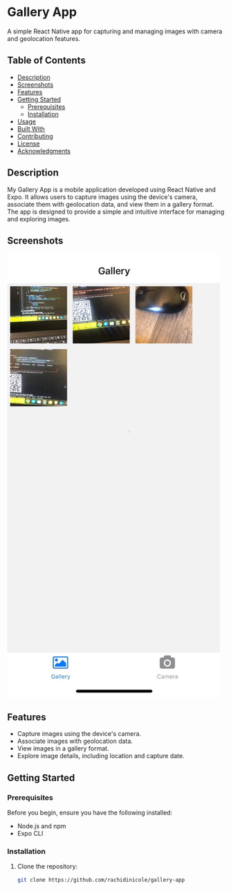 # Gallery App

A simple React Native app for capturing and managing images with camera and geolocation features.

## Table of Contents

- [Description](#description)
- [Screenshots](#screenshots)
- [Features](#features)
- [Getting Started](#getting-started)
  - [Prerequisites](#prerequisites)
  - [Installation](#installation)
- [Usage](#usage)
- [Built With](#built-with)
- [Contributing](#contributing)
- [License](#license)
- [Acknowledgments](#acknowledgments)

## Description

My Gallery App is a mobile application developed using React Native and Expo. It allows users to capture images using the device's camera, associate them with geolocation data, and view them in a gallery format. The app is designed to provide a simple and intuitive interface for managing and exploring images.

## Screenshots

![Screenshot](./assets/sreen.jpeg)

## Features

- Capture images using the device's camera.
- Associate images with geolocation data.
- View images in a gallery format.
- Explore image details, including location and capture date.

## Getting Started

### Prerequisites

Before you begin, ensure you have the following installed:

- Node.js and npm
- Expo CLI

### Installation

1. Clone the repository:

   ```bash
   git clone https://github.com/rachidinicole/gallery-app
   ```
